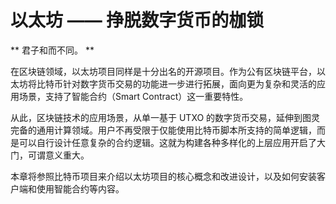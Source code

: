 # 以太坊 —— 挣脱数字货币的枷锁

** 君子和而不同。 **

在区块链领域，以太坊项目同样是十分出名的开源项目。作为公有区块链平台，以太坊将比特币针对数字货币交易的功能进一步进行拓展，面向更为复杂和灵活的应用场景，支持了智能合约（Smart Contract）这一重要特性。

从此，区块链技术的应用场景，从单一基于 UTXO 的数字货币交易，延伸到图灵完备的通用计算领域。用户不再受限于仅能使用比特币脚本所支持的简单逻辑，而是可以自行设计任意复杂的合约逻辑。这就为构建各种多样化的上层应用开启了大门，可谓意义重大。

本章将参照比特币项目来介绍以太坊项目的核心概念和改进设计，以及如何安装客户端和使用智能合约等内容。
